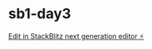 # sb1-day3

[Edit in StackBlitz next generation editor ⚡️](https://stackblitz.com/~/github.com/drmas001/sb1-day3)